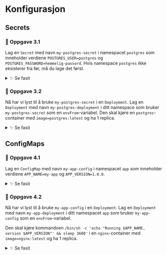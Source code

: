 # Konfigurasjon

## Secrets

### 🔨 Oppgave 3.1

Lag en `Secret` med navn `my-postgres-secret` i namespacet `postgres` som inneholder verdiene
`POSTGRES_USER=postgres` og `POSTGRES_PASSWORD=hemmelig-passord`.
Hvis namespace `postgres` ikke eksisterer fra før, må du lage det først.

<details>
  <summary>✨ Se fasit</summary>

```bash
kubectl -n postgres create secret generic my-postgres-secret --from-literal=POSTGRES_USER=postgres --from-literal=POSTGRES_PASSWORD=hemmelig-passord
```

</details>

### 🔨 Oppgave 3.2

Nå har vi lyst til å bruke `my-postgres-secret` i en `Deployment`.
Lag en `Deployment` med navn `my-postgres-deployment` i ditt namespace som bruker `my-postgres-secret` som en `envFrom`-variabel.
Den skal kjøre en `postgres`-container med `image=postgres:latest` og ha 1 replica.

<details>
  <summary>✨ Se fasit</summary>

```yaml
apiVersion: apps/v1
kind: Deployment
metadata:
  name: my-postgres-deployment
  namespace: postgres
spec:
  replicas: 1
  selector:
    matchLabels:
      app: my-postgres-deployment
  template:
    metadata:
      labels:
        app: my-postgres-deployment
    spec:
      containers:
        - name: postgres
          image: postgres:latest
          envFrom:
            - secretRef:
                name: my-postgres-secret
```

</details>

## ConfigMaps

### 🔨 Oppgave 4.1

Lag en `ConfigMap` med navn `my-app-config` i namespacet `app` som inneholder verdiene
`APP_NAME=my-app` og `APP_VERSION=1.0.0`.

<details>
  <summary>✨ Se fasit</summary>

```bash
kubectl -n app create configmap my-app-config --from-literal=APP_NAME=my-app --from-literal=APP_VERSION=1.0.0
```

</details>

### 🔨 Oppgave 4.2

Nå har vi lyst til å bruke `my-app-config` i en `Deployment`.
Lag en `Deployment` med navn `my-app-deployment` i ditt namespacet `app` som bruker `my-app-config` som en `envFrom`-variabel.

Den skal kjøre kommandoen `/bin/sh -c 'echo "Running $APP_NAME, version $APP_VERSION"' && sleep 3600'` i en `nginx`-container med `image=nginx:latest` og ha 1 replica.

<details>
  <summary>✨ Se fasit</summary>

```yaml
apiVersion: apps/v1
kind: Deployment
metadata:
  name: my-app-deployment
  namespace: app
spec:
  replicas: 1
  selector:
    matchLabels:
      app: my-app-deployment
  template:
    metadata:
      labels:
        app: my-app-deployment
    spec:
      containers:
        - name: nginx
          image: nginx:latest
          command:
            [
              '/bin/sh',
              '-c',
              'echo "Running $APP_NAME, version $APP_VERSION" && sleep 3600',
            ]
          envFrom:
            - configMapRef:
                name: my-app-config
```

